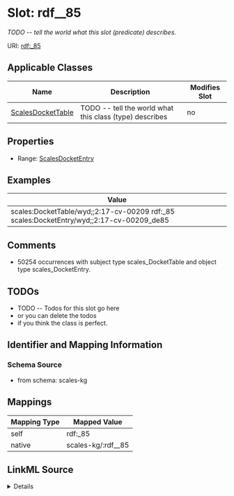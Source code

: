 

# Slot: rdf__85


_TODO -- tell the world what this slot (predicate) describes._





URI: [rdf:_85](http://www.w3.org/1999/02/22-rdf-syntax-ns#_85)



<!-- no inheritance hierarchy -->





## Applicable Classes

| Name | Description | Modifies Slot |
| --- | --- | --- |
| [ScalesDocketTable](../classes/ScalesDocketTable.md) | TODO -- tell the world what this class (type) describes |  no  |







## Properties

* Range: [ScalesDocketEntry](../classes/ScalesDocketEntry.md)






## Examples

| Value |
| --- |
| scales:DocketTable/wyd;;2:17-cv-00209 rdf:_85 scales:DocketEntry/wyd;;2:17-cv-00209_de85 |

## Comments

* 50254 occurrences with subject type scales_DocketTable and object type scales_DocketEntry.

## TODOs

* TODO -- Todos for this slot go here
* or you can delete the todos
* if you think the class is perfect.

## Identifier and Mapping Information







### Schema Source


* from schema: scales-kg




## Mappings

| Mapping Type | Mapped Value |
| ---  | ---  |
| self | rdf:_85 |
| native | scales-kg/:rdf__85 |




## LinkML Source

<details>
```yaml
name: rdf__85
description: TODO -- tell the world what this slot (predicate) describes.
todos:
- TODO -- Todos for this slot go here
- or you can delete the todos
- if you think the class is perfect.
comments:
- 50254 occurrences with subject type scales_DocketTable and object type scales_DocketEntry.
examples:
- value: scales:DocketTable/wyd;;2:17-cv-00209 rdf:_85 scales:DocketEntry/wyd;;2:17-cv-00209_de85
from_schema: scales-kg
rank: 1000
slot_uri: rdf:_85
alias: rdf__85
domain_of:
- scales_DocketTable
range: scales_DocketEntry

```
</details>